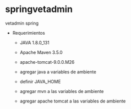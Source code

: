 # springvetadmin
vetadmin spring

- Requerimientos
  - JAVA 1.8.0_131
  - Apache Maven 3.5.0
  - apache-tomcat-9.0.0.M26
  
  - agregar java a variables de ambiente
  - definir JAVA_HOME
  - agregar mvn a las variables de ambiente
  - agregar apache tomcat a las variables de ambiente

